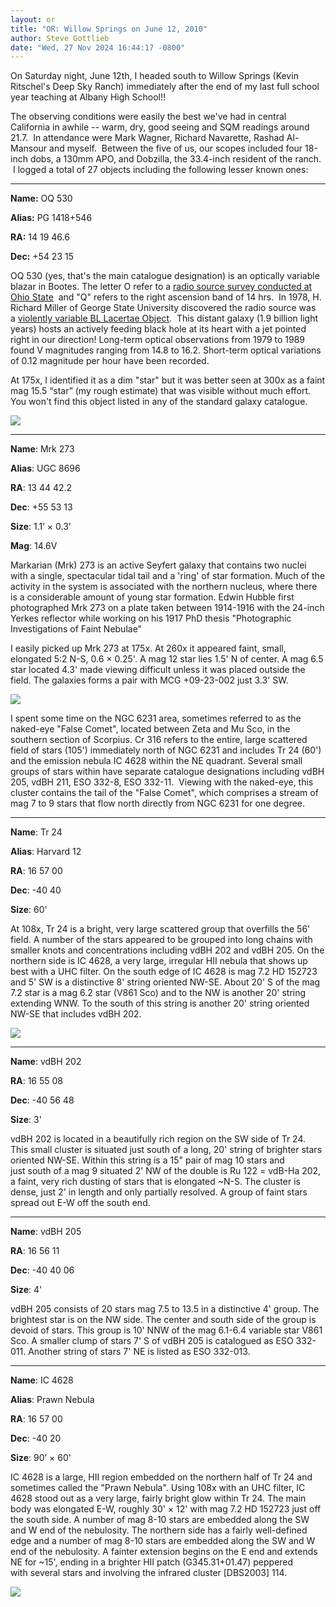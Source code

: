 ```yaml
---
layout: or
title: "OR: Willow Springs on June 12, 2010"
author: Steve Gottlieb
date: "Wed, 27 Nov 2024 16:44:17 -0800"
---
```


On Saturday night, June 12th, I headed south to Willow Springs (Kevin Ritschel's Deep Sky Ranch) immediately after the end of my last full school year teaching at Albany High School!!  
  
The observing conditions were easily the best we've had in central California in awhile \-\- warm, dry, good seeing and SQM readings around 21\.7\.  In attendance were Mark Wagner, Richard Navarette, Rashad Al\-Mansour and myself.  Between the five of us, our scopes included four 18\-inch dobs, a 130mm APO, and Dobzilla, the 33\.4\-inch resident of the ranch.  I logged a total of 27 objects including the following lesser known ones:  

---
  
**Name:** <x-dso>OQ 530</x-dso>

**Alias:** PG 1418\+546 

**RA:** 14 19 46\.6

**Dec:** \+54 23 15  
  


OQ 530 (yes, that's the main catalogue designation) is an optically variable blazar in Bootes. The letter O refer to a [radio source survey conducted at Ohio State](https://articles.adsabs.harvard.edu/pdf/1971AJ.....76..777B)  and "Q" refers to the right ascension band of 14 hrs.  In 1978, H. Richard Miller of George State University discovered the radio source was a [violently variable BL Lacertae Object](https://adsabs.harvard.edu/pdf/1978ApJ...223L..67M).  This distant galaxy (1\.9 billion light years) hosts an actively feeding black hole at its heart with a jet pointed right in our direction! Long\-term optical observations from 1979 to 1989 found V magnitudes ranging from 14\.8 to 16\.2\. Short\-term optical variations of 0\.12 magnitude per hour have been recorded.

  
At 175x, I identified it as a dim "star" but it was better seen at 300x as a faint mag 15\.5 “star” (my rough estimate) that was visible without much effort. You won't find this object listed in any of the standard galaxy catalogue.

  


![](assets/05a0063653e4dfd0bb73c7f63c80771c9aeb5d75.jpeg)  
  
  
---


**Name**: <x-dso>Mrk 273</x-dso>

**Alias**: UGC 8696

**RA**: 13 44 42\.2

**Dec**: \+55 53 13

**Size**: 1\.1’ × 0\.3'

**Mag**: 14\.6V

  


Markarian (Mrk) 273 is an active Seyfert galaxy that contains two nuclei with a single, spectacular tidal tail and a 'ring' of star formation. Much of the activity in the system is associated with the northern nucleus, where there is a considerable amount of young star formation. Edwin Hubble first photographed Mrk 273 on a plate taken between 1914\-1916 with the 24\-inch Yerkes reflector while working on his 1917 PhD thesis "Photographic Investigations of Faint Nebulae"  
  
I easily picked up Mrk 273 at 175x. At 260x it appeared faint, small, elongated 5:2 N\-S, 0\.6 × 0\.25'. A mag 12 star lies 1\.5' N of center. A mag 6\.5 star located 4\.3' made viewing difficult unless it was placed outside the field. The galaxies forms a pair with MCG \+09\-23\-002 just 3\.3' SW.

  



![](assets/3850662289b7be930f73590f33afb811b59e94c4.jpeg)  
  
  


I spent some time on the NGC 6231 area, sometimes referred to as the naked\-eye "False Comet", located between Zeta and Mu Sco, in the southern section of Scorpius. Cr 316 refers to the entire, large scattered field of stars (105') immediately north of NGC 6231 and includes Tr 24 (60') and the emission nebula IC 4628 within the NE quadrant. Several small groups of stars within have separate catalogue designations including vdBH 205, vdBH 211, <x-dso>ESO 332-8</x-dso>, <x-dso>ESO 332-11</x-dso>.  Viewing with the naked\-eye, this cluster contains the tail of the "False Comet", which comprises a stream of mag 7 to 9 stars that flow north directly from NGC 6231 for one degree.

---


**Name**: <x-dso simbad="Cl Trumpler 24">Tr 24</x-dso>

**Alias**: Harvard 12

**RA**: 16 57 00

**Dec**: \-40 40

**Size**: 60'

  


At 108x, Tr 24 is a bright, very large scattered group that overfills the 56' field. A number of the stars appeared to be grouped into long chains with smaller knots and concentrations including <x-dso simbad="Cl VDBH 202">vdBH 202</x-dso> and vdBH 205\. On the northern side is IC 4628, a very large, irregular HII nebula that shows up best with a UHC filter. On the south edge of IC 4628 is mag 7\.2 HD 152723 and 5' SW is a distinctive 8' string oriented NW\-SE. About 20' S of the mag 7\.2 star is a mag 6\.2 star (V861 Sco) and to the NW is another 20' string extending WNW. To the south of this string is another 20' string oriented NW\-SE that includes vdBH 202\.

  


  


![](assets/11c35f7c740891c2688fdda76816519b18402def.jpeg)

  
  

---

  


**Name**: <x-dso simbad="Cl VDBH 202">vdBH 202</x-dso>

**RA**: 16 55 08

**Dec**: \-40 56 48

**Size**: 3'

  


<span><x-dso simbad="Cl VDBH 202">vdBH 202</x-dso> is located</span> in a beautifully rich region on the SW side of Tr 24\. This small cluster is situated just south of a long, 20' string of brighter stars oriented NW\-SE. Within this string is a 15" pair of mag 10 stars and just south of a mag 9 situated 2' NW of the double is Ru 122 \= vdB\-Ha 202, a faint, very rich dusting of stars that is elongated \~N\-S. The cluster is dense, just 2' in length and only partially resolved. A group of faint stars spread out E\-W off the south end.

  
---


**Name**: <x-dso simbad="Cl VDBH 205">vdBH 205</x-dso>

**RA**: 16 56 11

**Dec**: \-40 40 06

**Size**: 4'

  
vdBH 205 consists of 20 stars mag 7\.5 to 13\.5 in a distinctive 4' group. The brightest star is on the NW side. The center and south side of the group is devoid of stars. This group is 10' NNW of the mag 6\.1\-6\.4 variable star V861 Sco. A smaller clump of stars 7' S of vdBH 205 is catalogued as ESO 332\-011\. Another string of stars 7' NE is listed as ESO 332\-013\.  

---

**Name**: <x-dso>IC 4628</x-dso>

**Alias**: Prawn Nebula

**RA**: 16 57 00

**Dec**: \-40 20

**Size**: 90’ × 60'

  


IC 4628 is a large, HII region embedded on the northern half of Tr 24 and sometimes called the "Prawn Nebula". Using 108x with an UHC filter, IC 4628 stood out as a very large, fairly bright glow within Tr 24\. The main body was elongated E\-W, roughly 30' × 12' with mag 7\.2 HD 152723 just off the south side. A number of mag 8\-10 stars are embedded along the SW and W end of the nebulosity. The northern side has a fairly well\-defined edge and a number of mag 8\-10 stars are embedded along the SW and W end of the nebulosity. A fainter extension begins on the E end and extends NE for \~15', ending in a brighter HII patch (G345\.31\+01\.47\) peppered with several stars and involving the infrared cluster \[DBS2003] 114\.





  


![](assets/28274d041d1baa9e237541387da22d48789f653a.jpeg)

